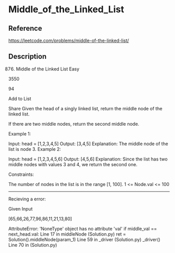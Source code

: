 # Middle_of_the_Linked_List
## Reference
https://leetcode.com/problems/middle-of-the-linked-list/

## Description


876. Middle of the Linked List
Easy

3550

94

Add to List

Share
Given the head of a singly linked list, return the middle node of the linked list.

If there are two middle nodes, return the second middle node.

Example 1:

Input: head = [1,2,3,4,5]
Output: [3,4,5]
Explanation: The middle node of the list is node 3.
Example 2:


Input: head = [1,2,3,4,5,6]
Output: [4,5,6]
Explanation: Since the list has two middle nodes with values 3 and 4, we return the second one.
 

Constraints:

The number of nodes in the list is in the range [1, 100].
1 <= Node.val <= 100


--------------------------------

Recieving a error:

Given Input

[65,66,26,77,96,86,11,21,13,80]

AttributeError: 'NoneType' object has no attribute 'val'
    if middle_val == next_head.val:
Line 17 in middleNode (Solution.py)
    ret = Solution().middleNode(param_1)
Line 59 in _driver (Solution.py)
    _driver()
Line 70 in <module> (Solution.py)